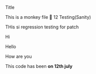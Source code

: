 Title

This is a monkey file 🐒
12
Testing(Sanity)

THis si regression testing for patch 

Hi 

Hello 

How are you 

This code has been **on 12th july**
